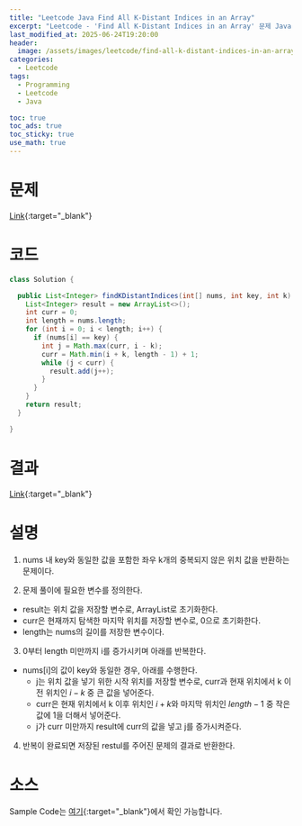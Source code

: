 ```yaml
---
title: "Leetcode Java Find All K-Distant Indices in an Array"
excerpt: "Leetcode - 'Find All K-Distant Indices in an Array' 문제 Java 풀이"
last_modified_at: 2025-06-24T19:20:00
header:
  image: /assets/images/leetcode/find-all-k-distant-indices-in-an-array.png
categories:
  - Leetcode
tags:
  - Programming
  - Leetcode
  - Java

toc: true
toc_ads: true
toc_sticky: true
use_math: true
---
```

# 문제
[Link](https://leetcode.com/problems/find-all-k-distant-indices-in-an-array/){:target="_blank"}

# 코드
```java
class Solution {

  public List<Integer> findKDistantIndices(int[] nums, int key, int k) {
    List<Integer> result = new ArrayList<>();
    int curr = 0;
    int length = nums.length;
    for (int i = 0; i < length; i++) {
      if (nums[i] == key) {
        int j = Math.max(curr, i - k);
        curr = Math.min(i + k, length - 1) + 1;
        while (j < curr) {
          result.add(j++);
        }
      }
    }
    return result;
  }

}
```

# 결과
[Link](https://leetcode.com/problems/find-all-k-distant-indices-in-an-array/submissions/1674760787/){:target="_blank"}

# 설명
1. nums 내 key와 동일한 값을 포함한 좌우 k개의 중복되지 않은 위치 값을 반환하는 문제이다.

2. 문제 풀이에 필요한 변수를 정의한다.
- result는 위치 값을 저장할 변수로, ArrayList로 초기화한다.
- curr은 현재까지 탐색한 마지막 위치를 저장할 변수로, 0으로 초기화한다.
- length는 nums의 길이를 저장한 변수이다.

3. 0부터 length 미만까지 i를 증가시키며 아래를 반복한다.
- nums[i]의 값이 key와 동일한 경우, 아래를 수행한다.
  - j는 위치 값을 넣기 위한 시작 위치를 저장할 변수로, curr과 현재 위치에서 k 이전 위치인 $i - k$ 중 큰 값을 넣어준다.
  - curr은 현재 위치에서 k 이후 위치인 $i + k$와 마지막 위치인 $length - 1$ 중 작은 값에 1을 더해서 넣어준다.
  - j가 curr 미만까지 result에 curr의 값을 넣고 j를 증가시켜준다.

4. 반복이 완료되면 저장된 restul를 주어진 문제의 결과로 반환한다.

# 소스
Sample Code는 [여기](https://github.com/GracefulSoul/leetcode/blob/master/src/main/java/gracefulsoul/problems/FindAllKDistantIndicesInAnArray.java){:target="_blank"}에서 확인 가능합니다.